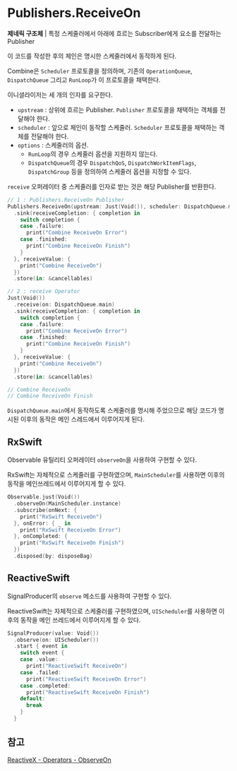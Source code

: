 # Publishers.ReceiveOn

**제네릭 구조체** | 특정 스케줄러에서 아래에 흐르는 Subscriber에게 요소를 전달하는 Publisher

이 코드를 작성한 후의 체인은 명시한 스케줄러에서 동작하게 된다.

Combine은 `Scheduler` 프로토콜을 정의하며, 기존의 `OperationQueue`, `DispatchQueue` 그리고 `RunLoop`가 이 프로토콜을 채택한다.

이니셜라이저는 세 개의 인자를 요구한다.

- `upstream` : 상위에 흐르는 Publisher. `Publisher` 프로토콜을 채택하는 객체를 전달해야 한다.
- `scheduler` : 앞으로 체인이 동작할 스케줄러. `Scheduler` 프로토콜을 채택하는 객체를 전달해야 한다.
- `options` : 스케줄러의 옵션. 
  - `RunLoop`의 경우 스케줄러 옵션을 지원하지 않는다.
  - `DispatchQueue`의 경우 `DispatchQoS`, `DispatchWorkItemFlags`, `DispatchGroup` 등을 정의하여 스케줄러 옵션을 지정할 수 있다.

`receive` 오퍼레이터 중 스케줄러를 인자로 받는 것은 해당 Publisher를 반환한다.

```swift
// 1 : Publishers.ReceiveOn Publisher
Publishers.ReceiveOn(upstream: Just(Void()), scheduler: DispatchQueue.main, options: nil)
  .sink(receiveCompletion: { completion in
    switch completion {
    case .failure:
      print("Combine ReceiveOn Error")
    case .finished:
      print("Combine ReceiveOn Finish")
    }
  }, receiveValue: {
    print("Combine ReceiveOn")
  })
  .store(in: &cancellables)

// 2 : receive Operator
Just(Void())
  .receive(on: DispatchQueue.main)
  .sink(receiveCompletion: { completion in
    switch completion {
    case .failure:
      print("Combine ReceiveOn Error")
    case .finished:
      print("Combine ReceiveOn Finish")
    }
  }, receiveValue: {
    print("Combine ReceiveOn")
  })
  .store(in: &cancellables)

// Combine ReceiveOn
// Combine ReceiveOn Finish
```

`DispatchQueue.main`에서 동작하도록 스케줄러를 명시해 주었으므로 해당 코드가 명시된 이후의 동작은 메인 스레드에서 이루어지게 된다.

## RxSwift

Observable 유틸리티 오퍼레이터 `observeOn`을 사용하여 구현할 수 있다.

RxSwift는 자체적으로 스케줄러를 구현하였으며, `MainScheduler`를 사용하면 이후의 동작을 메인쓰레드에서 이루어지게 할 수 있다.

```swift
Observable.just(Void())
  .observeOn(MainScheduler.instance)
  .subscribe(onNext: {
    print("RxSwift ReceiveOn")
  }, onError: { _ in
    print("RxSwift ReceiveOn Error")
  }, onCompleted: {
    print("RxSwift ReceiveOn Finish")
  })
  .disposed(by: disposeBag)
```

## ReactiveSwift

SignalProducer의 `observe` 메소드를 사용하여 구현할 수 있다.

ReactiveSwift는 자체적으로 스케줄러를 구현하였으며, `UIScheduler`를 사용하면 이후의 동작을 메인 쓰레드에서 이루어지게 할 수 있다.

```swift
SignalProducer(value: Void())
  .observe(on: UIScheduler())
  .start { event in
    switch event {
    case .value:
      print("ReactiveSwift ReceiveOn")
    case .failed:
      print("ReactiveSwift ReceiveOn Error")
    case .completed:
      print("ReactiveSwift ReceiveOn Finish")
    default:
      break
    }
  }
```

## 참고

[ReactiveX - Operators - ObserveOn](http://reactivex.io/documentation/operators/observeon.html)